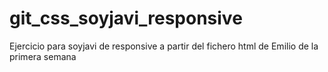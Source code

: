 git_css_soyjavi_responsive
==========================

Ejercicio para soyjavi de responsive a partir del fichero html de Emilio de la primera semana
